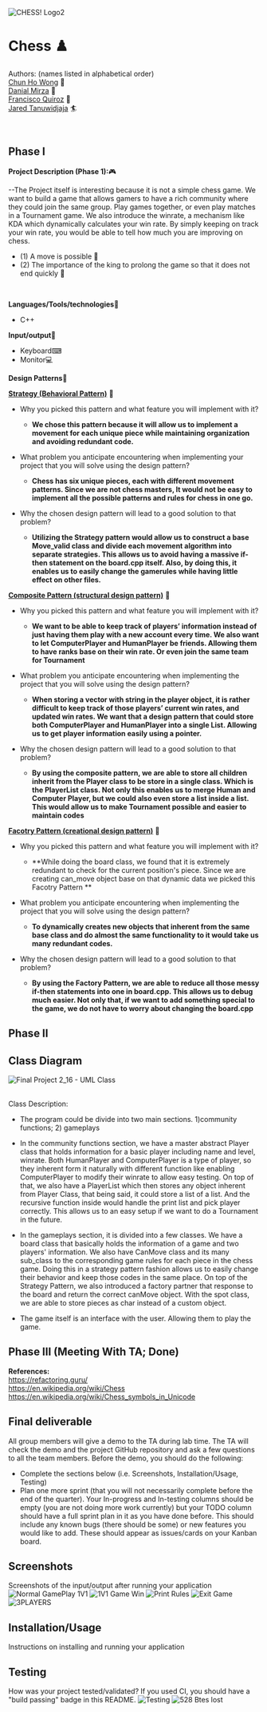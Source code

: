 ![CHESS! Logo2](https://user-images.githubusercontent.com/77028662/108160872-c65c1800-709e-11eb-93f6-fb7f7576280d.png)


# Chess  :chess_pawn:

  Authors: (names listed in alphabetical order)<br />
[Chun Ho Wong](https://github.com/cwong165) :space_invader:  <br />
[Danial Mirza](https://github.com/danialmirza99) :wolf: <br />
[Francisco Quiroz](https://github.com/FrankyQuiroz01) :japanese_goblin: <br />
[Jared Tanuwidjaja](https://github.com/matchasaur) 🏄 <br />
 
<br />

## Phase I
**Project Description (Phase 1):**:video_game:

--The Project itself is interesting because it is not a simple chess game. We want to build a game that allows gamers to have a rich community where they could join the same group. Play games together, or even play matches in a Tournament game. We also introduce the winrate, a mechanism like KDA which dynamically calculates your win rate. By simply keeping on track your win rate, you would be able to tell how much you are improving on chess.

 - (1) A move is possible 🚶
 - (2) The importance of the king to prolong the game so that it does not end quickly 👑


<br />

**Languages/Tools/technologies**🧰
   * C++


**Input/output**:robot: 
  * Keyboard⌨
  * Monitor💻

**Design Patterns**🔋


[**Strategy (Behavioral Pattern)**](https://refactoring.guru/design-patterns/strategy) :speech_balloon:

- Why you picked this pattern and what feature you will implement with it?
   
  -  **We chose this pattern because it will allow us to implement a movement for each unique piece while maintaining organization and avoiding redundant code.**
    

-   What problem you anticipate encountering when implementing your project that you will solve using the design pattern?
    

    -  **Chess has six unique pieces, each with different movement patterns. Since we are not chess masters, It would not be easy to implement all the possible patterns and rules for chess in one go.**
    

-   Why the chosen design pattern will lead to a good solution to that problem?
    

    -   **Utilizing the Strategy pattern would allow us to construct a base Move_valid class and divide each movement algorithm into separate strategies. This allows us to avoid having a massive if-then statement on the board.cpp itself. Also, by doing this, it enables us to easily change the gamerules while having little effect on other files.**

[**Composite Pattern (structural design pattern)**](https://refactoring.guru/design-patterns/composite) :speech_balloon:

- Why you picked this pattern and what feature you will implement with it?
   
  -  **We want to be able to keep track of players’ information instead of just having them play with a new account every time. We also want to let ComputerPlayer and HumanPlayer be friends. Allowing them to have ranks base on their win rate. Or even join the same team for Tournament**
    

-   What problem you anticipate encountering when implementing the project that you will solve using the design pattern?
    

    - **When storing a vector with string in the player object, it is rather difficult to keep track of those players’ current win rates, and updated win rates. We want that a design pattern that could store both ComputerPlayer and HumanPlayer into a single List. Allowing us to get player information easily using a pointer.**
    

-   Why the chosen design pattern will lead to a good solution to that problem?
    

    -  **By using the composite pattern, we are able to store all children inherit from the Player class to be store in a single class. Which is the PlayerList class. Not only this enables us to merge Human and Computer Player, but we could also even store a list inside a list. This would allow us to make Tournament possible and easier to maintain codes** 

[**Facotry Pattern (creational design pattern)**](https://refactoring.guru/design-patterns/factory-method/cpp/example#:~:text=Method%20%2F%20C%2B%2B-,Factory%20Method%20in%20C%2B%2B,constructor%20call%20(%20new%20operator).) :speech_balloon:

- Why you picked this pattern and what feature you will implement with it?
   
  -  **While doing the board class, we found that it is extremely redundant to check for the current position's piece. Since we are creating can_move object base on that dynamic data we picked this Facotry Pattern **
    

-   What problem you anticipate encountering when implementing the project that you will solve using the design pattern?
    

    - **To dynamically creates new objects that inherent from the same base class and do almost the same functionality to it would take us many redundant codes.**
    

-   Why the chosen design pattern will lead to a good solution to that problem?
    

    -  **By using the Factory Pattern, we are able to reduce all those messy if-then statements into one in board.cpp. This allows us to debug much easier. Not only that, if we want to add something special to the game, we do not have to worry about changing the board.cpp** 




## Phase II
## Class Diagram 
![Final Project 2_16 - UML Class](https://user-images.githubusercontent.com/77028662/110617388-8098e980-814a-11eb-9f96-a770020aed80.jpeg)



 <br />
Class Description: 

- The program could be divide into two main sections. 1)community functions; 2) gameplays 

- In the community functions section, we have a master abstract Player class that holds information for a basic player including name and level, winrate. Both HumanPlayer and ComputerPlayer is a type of player, so they inherent form it naturally with different function like enabling ComputerPlayer to modify their winrate to allow easy testing. On top of that, we also have a PlayerList which then stores any object inherent from Player Class, that being said, it could store a list of a list. And the recursive function inside would handle the print list and pick player correctly. This allows us to an easy setup if we want to do a Tournament in the future.

- In the gameplays section, it is divided into a few classes. We have a board class that basically holds the information of a game and two players' information. We also have CanMove class and its many sub_class to the corresponding game rules for each piece in the chess game. Doing this in a strategy pattern fashion allows us to easily change their behavior and keep those codes in the same place. On top of the Strategy Pattern, we also introduced a factory partner that response to the board and return the correct canMove object. With the spot class, we are able to store pieces as char instead of a custom object.  

- The game itself is an interface with the user. Allowing them to play the game.





 
## Phase III (Meeting With TA; Done)


 
**References:**\
https://refactoring.guru/<br />
https://en.wikipedia.org/wiki/Chess  <br />
https://en.wikipedia.org/wiki/Chess_symbols_in_Unicode  <br />
 

 ## Final deliverable
 All group members will give a demo to the TA during lab time. The TA will check the demo and the project GitHub repository and ask a few questions to all the team members. 
 Before the demo, you should do the following:
 * Complete the sections below (i.e. Screenshots, Installation/Usage, Testing)
 * Plan one more sprint (that you will not necessarily complete before the end of the quarter). Your In-progress and In-testing columns should be empty (you are not doing more work currently) but your TODO column should have a full sprint plan in it as you have done before. This should include any known bugs (there should be some) or new features you would like to add. These should appear as issues/cards on your Kanban board. 
 
 ## Screenshots
 Screenshots of the input/output after running your application
![Normal GamePlay 1V1](https://user-images.githubusercontent.com/77028662/110723176-803f3380-81c8-11eb-9830-961b4f63be4b.png)
![1V1 Game Win](https://user-images.githubusercontent.com/77028662/110723178-80d7ca00-81c8-11eb-85fd-a3db7c27c5c6.png)
![Print Rules](https://user-images.githubusercontent.com/77028662/110723181-80d7ca00-81c8-11eb-837c-5e82773d70cb.png)
![Exit Game](https://user-images.githubusercontent.com/77028662/110723182-80d7ca00-81c8-11eb-932e-f4e13bb3c0a0.png)
![3PLAYERS](https://user-images.githubusercontent.com/77028662/110723183-81706080-81c8-11eb-8c24-af8abcfce077.png)
 
 
 ## Installation/Usage
 Instructions on installing and running your application
 
 
 
 ## Testing
 How was your project tested/validated? If you used CI, you should have a "build passing" badge in this README.
 ![Testing](https://user-images.githubusercontent.com/77028662/110723173-7fa69d00-81c8-11eb-8b4c-39f5bf4ed2e8.png)
 ![528 Btes lost](https://user-images.githubusercontent.com/77028662/110723175-803f3380-81c8-11eb-94a4-5808bd5dd6c2.png)

